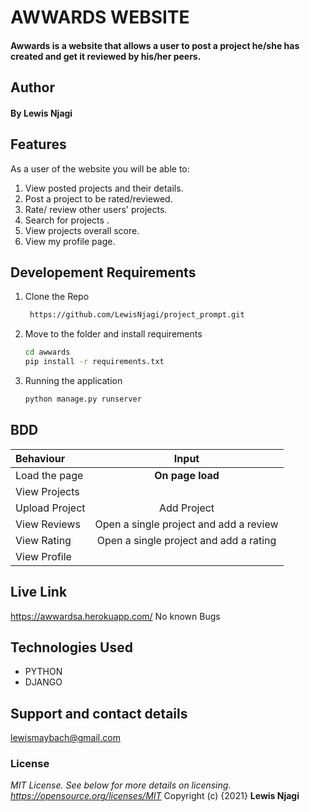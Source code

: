 # AWWARDS WEBSITE
#### Awwards is a website that allows a user to post a project he/she has created and get it reviewed by his/her peers.
## Author
#### By **Lewis Njagi**
## Features
As a user of the website you will be able to:
1. View posted projects and their details.
2. Post a project to be rated/reviewed.
3. Rate/ review other users' projects.
4. Search for projects .
5. View projects overall score.
6. View my profile page.
## Developement Requirements
1. Clone the Repo
      ```bash
       https://github.com/LewisNjagi/project_prompt.git
      ```
2. Move to the folder and install requirements
      ```bash
      cd awwards
      pip install -r requirements.txt
      ```
3. Running the application
      ```bash
      python manage.py runserver
      ```
## BDD
| Behaviour | Input | 
| :---------------- | :---------------: |
| Load the page | **On page load** | 
| View Projects |  | 
| Upload Project | Add Project |
| View Reviews | Open a single project and add a review | 
| View Rating | Open a single project and add a rating | 
| View Profile | 
 
## Live Link
https://awwardsa.herokuapp.com/
No known Bugs
## Technologies Used 
* PYTHON
* DJANGO
## Support and contact details
lewismaybach@gmail.com
### License
*MIT License.  See below for more details on licensing. https://opensource.org/licenses/MIT*
Copyright (c) {2021} **Lewis Njagi**
